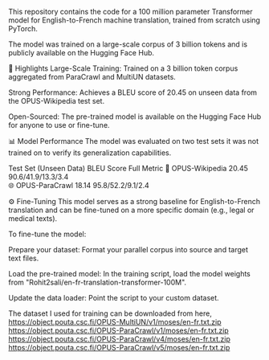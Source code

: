 This repository contains the code for a 100 million parameter Transformer model for English-to-French machine translation, trained from scratch using PyTorch.

The model was trained on a large-scale corpus of 3 billion tokens and is publicly available on the Hugging Face Hub.

🚀 Highlights
Large-Scale Training: Trained on a 3 billion token corpus aggregated from ParaCrawl and MultiUN datasets.

Strong Performance: Achieves a BLEU score of 20.45 on unseen data from the OPUS-Wikipedia test set.

Open-Sourced: The pre-trained model is available on the Hugging Face Hub for anyone to use or fine-tune.

📊 Model Performance
The model was evaluated on two test sets it was not trained on to verify its generalization capabilities.

Test Set (Unseen Data)	BLEU Score	Full Metric	
📝 OPUS-Wikipedia	      20.45	      90.6/41.9/13.3/3.4	
🌐 OPUS-ParaCrawl	      18.14	      95.8/52.2/9.1/2.4	

⚙️ Fine-Tuning
This model serves as a strong baseline for English-to-French translation and can be fine-tuned on a more specific domain (e.g., legal or medical texts).

To fine-tune the model:

Prepare your dataset: Format your parallel corpus into source and target text files.

Load the pre-trained model: In the training script, load the model weights from "Rohit2sali/en-fr-translation-transformer-100M".

Update the data loader: Point the script to your custom dataset.

The dataset I used for training can be downloaded from here, 
https://object.pouta.csc.fi/OPUS-MultiUN/v1/moses/en-fr.txt.zip
https://object.pouta.csc.fi/OPUS-ParaCrawl/v1/moses/en-fr.txt.zip
https://object.pouta.csc.fi/OPUS-ParaCrawl/v4/moses/en-fr.txt.zip
https://object.pouta.csc.fi/OPUS-ParaCrawl/v5/moses/en-fr.txt.zip
